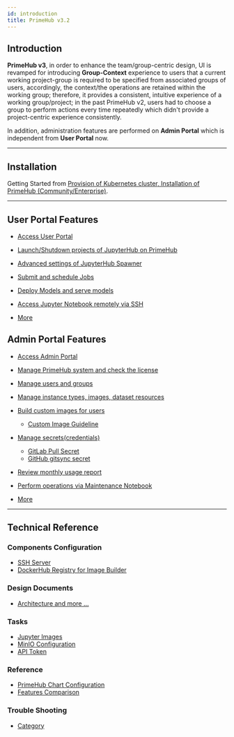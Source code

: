 ```yaml
---
id: introduction
title: PrimeHub v3.2
---
```


## Introduction

**PrimeHub v3**, in order to enhance the team/group-centric design, UI is revamped for introducing **Group-Context** experience to users that a current working project-group is required to be specified from associated groups of users, accordingly, the context/the operations are retained within the working group; therefore, it provides a consistent, intuitive experience of a working group/project; in the past PrimeHub v2, users had to choose a group to perform actions every time repeatedly which didn't provide a project-centric experience consistently.

In addition, administration features are performed on **Admin Portal** which is independent from **User Portal** now.

---

## Installation

Getting Started from [Provision of Kubernetes cluster, Installation of PrimeHub (Community/Enterprise)](dev-introduction).

---

## User Portal Features

+ [Access User Portal](quickstart/login-portal-user.md)

+ [Launch/Shutdown projects of JupyterHub on PrimeHub](quickstart/launch-project)

+ [Advanced settings of JupyterHub Spawner](user-advanced-setting)
  
+ [Submit and schedule Jobs](job-submission-feature)

+ [Deploy Models and serve models](model-deployment-feature)

+ [Access Jupyter Notebook remotely via SSH](guide_manual/ssh-config)

+ [More](getting-started-user)

## Admin Portal Features

+ [Access Admin Portal](quickstart/login-portal-admin)

+ [Manage PrimeHub system and check the license](guide_manual/admin-system)

+ [Manage users and groups](guide_manual/admin-user)

+ [Manage instance types, images, dataset resources](guide_manual/admin-instancetype)

+ [Build custom images for users](guide_manual/admin-build-image)
  + [Custom Image Guideline](guide_manual/custom-image-guideline)

+ [Manage secrets(credentials)](guide_manual/admin-secret.md)

  + [GitLab Pull Secret](quickstart/secret-pull-image)
  + [GitHub gitsync secret](quickstart/secret-gitsync)

+ [Review monthly usage report](guide_manual/admin-report)

+ [Perform operations via Maintenance Notebook](maintenance)

+ [More](getting-started-admin)

---

## Technical Reference

### Components Configuration

+ [SSH Server](getting_started/configure-ssh-server)
+ [DockerHub Registry for Image Builder](tasks/dockerhub-registry)

### Design Documents

+ [Architecture and more ...](design/architecture)

### Tasks

+ [Jupyter Images](tasks/repo2docker)
+ [MinIO Configuration](tasks/minio_configurations)
+ [API Token](tasks/api-token)

### Reference

+ [PrimeHub Chart Configuration](references/primehub_chart)
+ [Features Comparison](comparison)

### Trouble Shooting

+ [Category](trouble-shoot-guide)